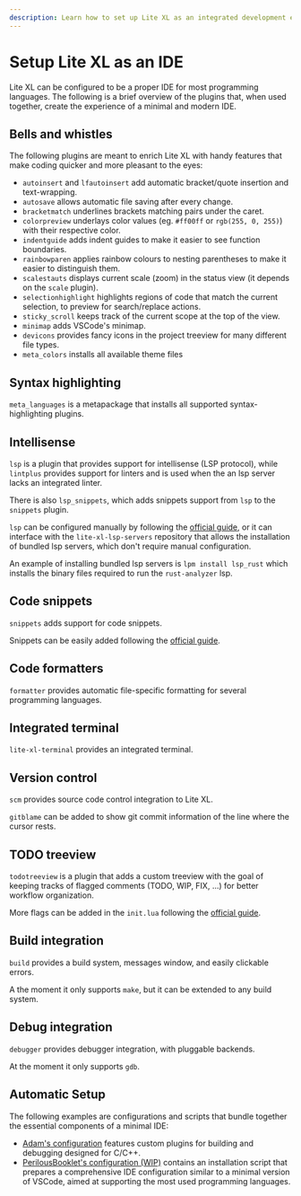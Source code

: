 ```yaml
---
description: Learn how to set up Lite XL as an integrated development environment.
---
```


# Setup Lite XL as an IDE

Lite XL can be configured to be a proper IDE for most programming languages.
The following is a brief overview of the plugins that, when used together, create the experience of a minimal and modern IDE.

## Bells and whistles
The following plugins are meant to enrich Lite XL with handy features that make coding quicker and more pleasant to the eyes:

- `autoinsert` and `lfautoinsert` add automatic bracket/quote insertion and text-wrapping.
- `autosave` allows automatic file saving after every change.
- `bracketmatch` underlines brackets matching pairs under the caret.
- `colorpreview` underlays color values (eg. `#ff00ff` or `rgb(255, 0, 255)`) with their respective color.
- `indentguide` adds indent guides to make it easier to see function boundaries.
- `rainbowparen` applies rainbow colours to nesting parentheses to make it easier to distinguish them.
- `scalestauts` displays current scale (zoom) in the status view (it depends on the `scale` plugin).
- `selectionhighlight` highlights regions of code that match the current selection, to preview for search/replace actions.
- `sticky_scroll` keeps track of the current scope at the top of the view.
- `minimap` adds VSCode's minimap.
- `devicons` provides fancy icons in the project treeview for many different file types.
- `meta_colors` installs all available theme files

## Syntax highlighting
`meta_languages` is a metapackage that installs all supported syntax-highlighting plugins.

## Intellisense
`lsp` is a plugin that provides support for intellisense (LSP protocol), while `lintplus` provides support for linters and is used when the an lsp server lacks an integrated linter.

There is also `lsp_snippets`, which adds snippets support from `lsp` to the `snippets` plugin.

`lsp` can be configured manually by following the [official guide][3], or it can interface with the `lite-xl-lsp-servers` repository that allows the installation of bundled lsp servers, which don't require manual configuration.

An example of installing bundled lsp servers is `lpm install lsp_rust` which installs the binary files required to run the `rust-analyzer` lsp.

## Code snippets
`snippets` adds support for code snippets.

Snippets can be easily added following the [official guide][5].

## Code formatters
`formatter` provides automatic file-specific formatting for several programming languages.

## Integrated terminal
`lite-xl-terminal` provides an integrated terminal.

## Version control
`scm` provides source code control integration to Lite XL.

`gitblame` can be added to show git commit information of the line where the cursor rests.

## TODO treeview
`todotreeview` is a plugin that adds a custom treeview with the goal of keeping tracks of flagged comments (TODO, WIP, FIX, ...) for better workflow organization.

More flags can be added in the `init.lua` following the [official guide][4].

## Build integration
`build` provides a build system, messages window, and easily clickable errors.

A the moment it only supports `make`, but it can be extended to any build system.

## Debug integration
`debugger` provides debugger integration, with pluggable backends.

At the moment it only supports `gdb`.

## Automatic Setup
The following examples are configurations and scripts that bundle together the essential components of a minimal IDE:

- [Adam's configuration][1] features custom plugins for building and debugging designed for C/C++.
- [PerilousBooklet's configuration (WIP)][2] contains an installation script that prepares a comprehensive IDE configuration similar to a minimal version of VSCode, aimed at supporting the most used programming languages.


[1]: https://github.com/adamharrison/lite-xl-ide
[2]: https://github.com/PerilousBooklet/lite-xl-ide
[3]: https://github.com/lite-xl/lite-xl-lsp?tab=readme-ov-file#setting-a-lsp-server
[4]: https://github.com/drmargarido/TodoTreeView?tab=readme-ov-file#instructions
[5]: https://github.com/vqns/lite-xl-snippets?tab=readme-ov-file#usage
